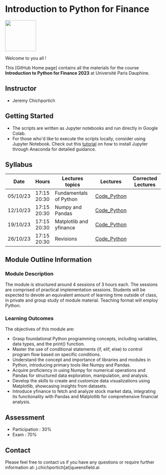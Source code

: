 # Introduction to Python for Finance

<img src="[https://drive.google.com/uc?export=view&id=1gmxxmwCR1WXK0IYtNqvE4QXFleznWqQO](https://www.google.com/url?sa=i&url=https%3A%2F%2Ffr.m.wikipedia.org%2Fwiki%2FFichier%3ADauphine_logo_2019_-_Bleu.png&psig=AOvVaw2Mwwf9vjwtqV-QxTN4NZpf&ust=1695390117615000&source=images&cd=vfe&opi=89978449&ved=0CBAQjRxqFwoTCJjJtL_qu4EDFQAAAAAdAAAAABAE)" height="100"/>

Welcome to you all !

This [GitHub Home page] contains all the materials for the course **Introduction to Python for Finance 2023** at Université Paris Dauphine.

## Instructor

* Jeremy Chichportich

## Getting Started
* The scripts are written as Jupyter notebooks and run directly in Google Colab.
* For those who'd like to execute the scripts locally, consider using Jupyter Notebook. Check out this [tutorial](https://test-jupyter.readthedocs.io/en/latest/install.html) on how to install Jupyter through Anaconda for detailed guidance.

## Syllabus 

| Date    | Hours | Lectures topics  | Lectures | Corrected Lectures
|----------| ----------- | ----------- | ----------- |  ----------- | 
| 05/10/23 | 17:15<br>20:30 |  Fundamentals of Python | [Code_Python](https://colab.research.google.com/drive/1TXIKaXvdkksF3RhW_u63uDn4d6iVGvKB?usp=sharing)  <br/> 
| 12/10/23 | 17:15<br>20:30 | Numpy and Pandas| [Code_Python](https://colab.research.google.com/drive/1TXIKaXvdkksF3RhW_u63uDn4d6iVGvKB?usp=sharing)  <br/> 
| 19/10/23 | 17:15<br>20:30 | Matplotlib and yfinance | [Code_Python](https://colab.research.google.com/drive/1TXIKaXvdkksF3RhW_u63uDn4d6iVGvKB?usp=sharing)  <br/>
| 26/10/23 | 17:15<br>20:30  | Revisions | [Code_Python](https://colab.research.google.com/drive/1TXIKaXvdkksF3RhW_u63uDn4d6iVGvKB?usp=sharing)  <br/>


## Module Outline Information

### Module Description
The module is structured around 4 sessions of 3 hours each. The sessions are comprised of practical implementation sessions. Students will be expected to devote an equivalent amount of learning time outside of class, in private and group study of module material. Teaching format will employ Python.


### Learning Outcomes 

The objectives of this module are:
* Grasp foundational Python programming concepts, including variables, data types, and the print() function.
* Master the use of conditional statements (if, elif, else) to control program flow based on specific conditions. 
* Understand the concept and importance of libraries and modules in Python, introducing primary tools like Numpy and Pandas.
* Acquire proficiency in using Numpy for numerical operations and Pandas for structured data exploration, manipulation, and analysis.
* Develop the skills to create and customize data visualizations using Matplotlib, showcasing insights from datasets.
* Introduce yfinance to fetch and analyze stock market data, integrating its functionality with Pandas and Matplotlib for comprehensive financial analysis.


## Assessment 

* Participation : 30%
* Exam : 70% 


## Contact

Please feel free to contact us if you have any questions or require further information at: j.chichportich[at]queensfield.ai
